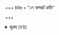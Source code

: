 +++
title = "२९ बण्महाँ असि"

+++
<details><summary>मूलम् (VS)</summary>

बण्म॒हाँ अ॑सि सूर्य॒ बडा॑दित्य म॒हाँ अ॑सि। म॒हांस्ते॑ मह॒तो म॑हि॒मा त्वमा॑दित्य म॒हाँ अ॑सि ॥
</details>
